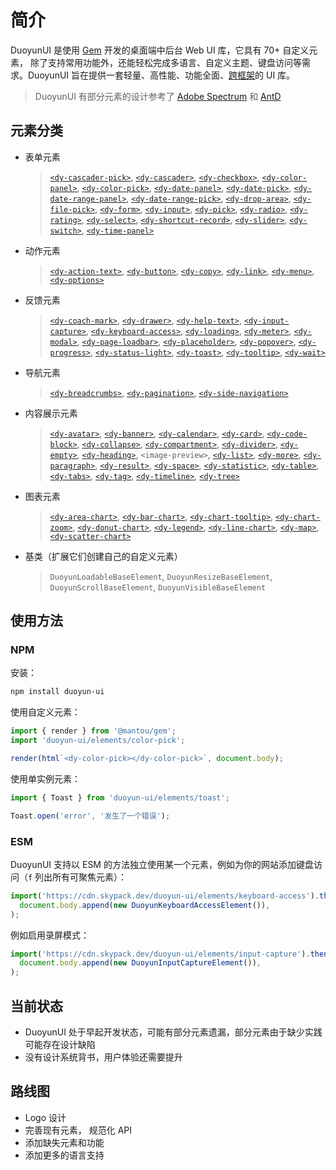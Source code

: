 # 简介

DuoyunUI 是使用 [Gem](https://gemjs.org/) 开发的桌面端中后台 Web UI 库，它具有 70+ 自定义元素，
除了支持常用功能外，还能轻松完成多语言、自定义主题、键盘访问等需求。DuoyunUI 旨在提供一套轻量、高性能、功能全面、[跨框架](https://custom-elements-everywhere.com/)的 UI 库。

> DuoyunUI 有部分元素的设计参考了 [Adobe Spectrum](https://spectrum.adobe.com) 和 [AntD](https://ant.design/)

## 元素分类

- 表单元素
  > [`<dy-cascader-pick>`](../02-elements/cascader-pick.md), [`<dy-cascader>`](../02-elements/cascader.md), [`<dy-checkbox>`](../02-elements/checkbox.md), [`<dy-color-panel>`](../02-elements/color-panel.md), [`<dy-color-pick>`](../02-elements/color-pick.md), [`<dy-date-panel>`](../02-elements/date-panel.md), [`<dy-date-pick>`](../02-elements/date-pick.md), [`<dy-date-range-panel>`](../02-elements/date-range-panel.md), [`<dy-date-range-pick>`](../02-elements/date-range-pick.md), [`<dy-drop-area>`](../02-elements/drop-area.md), [`<dy-file-pick>`](../02-elements/file-pick.md), [`<dy-form>`](../02-elements/form.md), [`<dy-input>`](../02-elements/input.md), [`<dy-pick>`](../02-elements/pick.md), [`<dy-radio>`](../02-elements/radio.md), [`<dy-rating>`](../02-elements/rating.md), [`<dy-select>`](../02-elements/select.md), [`<dy-shortcut-record>`](../02-elements/shortcut-record.md), [`<dy-slider>`](../02-elements/slider.md), [`<dy-switch>`](../02-elements/switch.md), [`<dy-time-panel>`](../02-elements/time-panel.md)
- 动作元素
  > [`<dy-action-text>`](../02-elements/action-text.md), [`<dy-button>`](../02-elements/button.md), [`<dy-copy>`](../02-elements/copy.md), [`<dy-link>`](../02-elements/link.md), [`<dy-menu>`](../02-elements/menu.md), [`<dy-options>`](../02-elements/options.md)
- 反馈元素
  > [`<dy-coach-mark>`](../02-elements/coach-mark.md), [`<dy-drawer>`](../02-elements/drawer.md), [`<dy-help-text>`](../02-elements/help-text.md), [`<dy-input-capture>`](../02-elements/input-capture.md), [`<dy-keyboard-access>`](../02-elements/keyboard-access.md), [`<dy-loading>`](../02-elements/loading.md), [`<dy-meter>`](../02-elements/meter.md), [`<dy-modal>`](../02-elements/modal.md), [`<dy-page-loadbar>`](../02-elements/page-loadbar.md), [`<dy-placeholder>`](../02-elements/placeholder.md), [`<dy-popover>`](../02-elements/popover.md), [`<dy-progress>`](../02-elements/progress.md), [`<dy-status-light>`](../02-elements/status-light.md), [`<dy-toast>`](../02-elements/toast.md), [`<dy-tooltip>`](../02-elements/tooltip.md), [`<dy-wait>`](../02-elements/wait.md)
- 导航元素
  > [`<dy-breadcrumbs>`](../02-elements/breadcrumbs.md), [`<dy-pagination>`](../02-elements/pagination.md), [`<dy-side-navigation>`](../02-elements/side-navigation.md)
- 内容展示元素
  > [`<dy-avatar>`](../02-elements/avatar.md), [`<dy-banner>`](../02-elements/banner.md), [`<dy-calendar>`](../02-elements/calendar.md), [`<dy-card>`](../02-elements/card.md), [`<dy-code-block>`](../02-elements/code-block.md), [`<dy-collapse>`](../02-elements/collapse.md), [`<dy-compartment>`](../02-elements/compartment.md), [`<dy-divider>`](../02-elements/divider.md), [`<dy-empty>`](../02-elements/empty.md), [`<dy-heading>`](../02-elements/heading.md), `<image-preview>`, [`<dy-list>`](../02-elements/list.md), [`<dy-more>`](../02-elements/more.md), [`<dy-paragraph>`](../02-elements/paragraph.md), [`<dy-result>`](../02-elements/result.md), [`<dy-space>`](../02-elements/space.md), [`<dy-statistic>`](../02-elements/statistic.md), [`<dy-table>`](../02-elements/table.md), [`<dy-tabs>`](../02-elements/tabs.md), [`<dy-tag>`](../02-elements/tag.md), [`<dy-timeline>`](../02-elements/timeline.md), [`<dy-tree>`](../02-elements/tree.md)
- 图表元素
  > [`<dy-area-chart>`](../02-elements/area-chart.md), [`<dy-bar-chart>`](../02-elements/bar-chart.md), [`<dy-chart-tooltip>`](../02-elements/chart-tooltip.md), [`<dy-chart-zoom>`](../02-elements/chart-zoom.md), [`<dy-donut-chart>`](../02-elements/donut-chart.md), [`<dy-legend>`](../02-elements/legend.md), [`<dy-line-chart>`](../02-elements/line-chart.md), [`<dy-map>`](../02-elements/map.md), [`<dy-scatter-chart>`](../02-elements/scatter-chart.md)
- 基类（扩展它们创建自己的自定义元素）
  > `DuoyunLoadableBaseElement`, `DuoyunResizeBaseElement`, `DuoyunScrollBaseElement`, `DuoyunVisibleBaseElement`

## 使用方法

### NPM

安装：

```sh
npm install duoyun-ui
```

使用自定义元素：

```ts
import { render } from '@mantou/gem';
import 'duoyun-ui/elements/color-pick';

render(html`<dy-color-pick></dy-color-pick>`, document.body);
```

使用单实例元素：

```ts
import { Toast } from 'duoyun-ui/elements/toast';

Toast.open('error', '发生了一个错误');
```

### ESM

DuoyunUI 支持以 ESM 的方法独立使用某一个元素，例如为你的网站添加键盘访问（`f` 列出所有可聚焦元素）：

```ts
import('https://cdn.skypack.dev/duoyun-ui/elements/keyboard-access').then(({ DuoyunKeyboardAccessElement }) =>
  document.body.append(new DuoyunKeyboardAccessElement()),
);
```

例如启用录屏模式：

```ts
import('https://cdn.skypack.dev/duoyun-ui/elements/input-capture').then(({ DuoyunInputCaptureElement }) =>
  document.body.append(new DuoyunInputCaptureElement()),
);
```

## 当前状态

- DuoyunUI 处于早起开发状态，可能有部分元素遗漏，部分元素由于缺少实践可能存在设计缺陷
- 没有设计系统背书，用户体验还需要提升

## 路线图

- Logo 设计
- 完善现有元素， 规范化 API
- 添加缺失元素和功能
- 添加更多的语言支持
